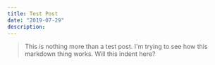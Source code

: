 ```yaml
---
title: Test Post
date: "2019-07-29"
description:
---
```


> This is nothing more than a test post. I'm trying to see how this markdown thing works. Will this indent here?
